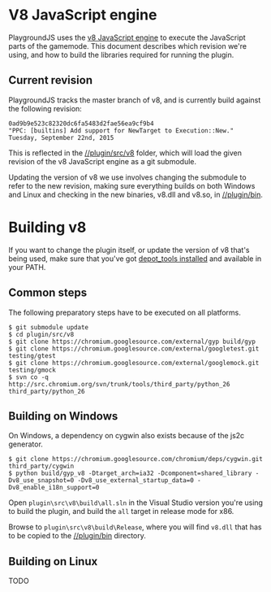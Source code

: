 # V8 JavaScript engine
PlaygroundJS uses the [v8 JavaScript engine](https://code.google.com/p/v8/) to execute the JavaScript parts of the gamemode. This document describes which revision we're using, and how to build the libraries required for running the plugin.

## Current revision
PlaygroundJS tracks the master branch of v8, and is currently build against the following revision:

    0ad9b9e523c82320dc6fa5483d2fae56ea9cf9b4
    "PPC: [builtins] Add support for NewTarget to Execution::New."
    Tuesday, September 22nd, 2015

This is reflected in the [//plugin/src/v8](/plugin/src/v8) folder, which will load the given revision of the v8 JavaScript engine as a git submodule.

Updating the version of v8 we use involves changing the submodule to refer to the new revision, making sure everything builds on both Windows and Linux and checking in the new binaries, v8.dll and v8.so, in [//plugin/bin](/plugin/bin).

# Building v8
If you want to change the plugin itself, or update the version of v8 that's being used, make sure that you've got [depot_tools installed](https://dev.chromium.org/developers/how-tos/install-depot-tools) and available in your PATH.

## Common steps
The following preparatory steps have to be executed on all platforms.

    $ git submodule update
    $ cd plugin/src/v8
    $ git clone https://chromium.googlesource.com/external/gyp build/gyp
    $ git clone https://chromium.googlesource.com/external/googletest.git testing/gtest
    $ git clone https://chromium.googlesource.com/external/googlemock.git testing/gmock
    $ svn co -q http://src.chromium.org/svn/trunk/tools/third_party/python_26 third_party/python_26

## Building on Windows
On Windows, a dependency on cygwin also exists because of the js2c generator.

    $ git clone https://chromium.googlesource.com/chromium/deps/cygwin.git third_party/cygwin
    $ python build/gyp_v8 -Dtarget_arch=ia32 -Dcomponent=shared_library -Dv8_use_snapshot=0 -Dv8_use_external_startup_data=0 -Dv8_enable_i18n_support=0

Open `plugin\src\v8\build\all.sln` in the Visual Studio version you're using to build the plugin, and build the `all` target in release mode for x86.

Browse to `plugin\src\v8\build\Release`, where you will find `v8.dll` that has to be copied to the [//plugin/bin](/plugin/bin) directory.

## Building on Linux
TODO